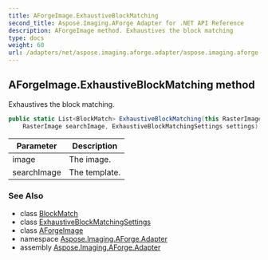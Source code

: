 ```yaml
---
title: AForgeImage.ExhaustiveBlockMatching
second_title: Aspose.Imaging.AForge Adapter for .NET API Reference
description: AForgeImage method. Exhaustives the block matching
type: docs
weight: 60
url: /adapters/net/aspose.imaging.aforge.adapter/aspose.imaging.aforge.adapter/aforgeimage/exhaustiveblockmatching/
---
```

## AForgeImage.ExhaustiveBlockMatching method

Exhaustives the block matching.

```csharp
public static List<BlockMatch> ExhaustiveBlockMatching(this RasterImage image, 
    RasterImage searchImage, ExhaustiveBlockMatchingSettings settings)
```

| Parameter | Description |
| --- | --- |
| image | The image. |
| searchImage | The template. |

### See Also

* class [BlockMatch](../../../aspose.imaging.aforge.adapter.imagematch/blockmatch/)
* class [ExhaustiveBlockMatchingSettings](../../../aspose.imaging.aforge.adapter.imagematch/exhaustiveblockmatchingsettings/)
* class [AForgeImage](../)
* namespace [Aspose.Imaging.AForge.Adapter](../../../aspose.imaging.aforge.adapter/)
* assembly [Aspose.Imaging.AForge.Adapter](../../../)


